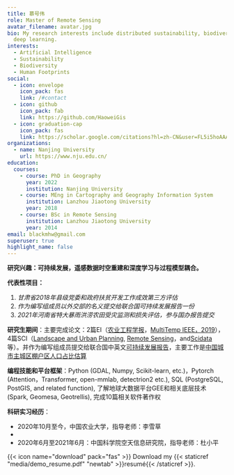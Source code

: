 ```yaml
---
title: 慕号伟
role: Master of Remote Sensing
avatar_filename: avatar.jpg
bio: My research interests include distributed sustainability, biodiversity and
  deep learning.
interests:
  - Artificial Intelligence
  - Sustainability
  - Biodiversity
  - Human Footprints
social:
  - icon: envelope
    icon_pack: fas
    link: /#contact
  - icon: github
    icon_pack: fab
    link: https://github.com/HaoweiGis
  - icon: graduation-cap
    icon_pack: fas
    link: https://scholar.google.com/citations?hl=zh-CN&user=FL5i5hoAAAAJ
organizations:
  - name: Nanjing University
    url: https://www.nju.edu.cn/
education:
  courses:
    - course: PhD in Geography
      year: 2022
      institution: Nanjing University
    - course: MEng in Cartography and Geography Information System
      institution: Lanzhou Jiaotong University
      year: 2018
    - course: BSc in Remote Sensing
      institution: Lanzhou Jiaotong University
      year: 2014
email: blackmhw@gmail.com
superuser: true
highlight_name: false
---
```

**研究兴趣：可持续发展，遥感数据时空重建和深度学习与过程模型耦合。**

**代表性项目：**

1. *甘肃省2018年县级党委和政府扶贫开发工作成效第三方评估*
2. *作为编写组成员以外交部的名义提交给联合国可持续发展报告一份*
3. *2021年河南省特大暴雨洪涝农田受灾监测和损失评估，参与国办报告提交*

**研究生期间**：主要完成论文：2篇EI（[农业工程学报](https://www.3slab.com/publication/%E5%9F%BA%E4%BA%8E%E5%8D%B7%E7%A7%AF%E7%A5%9E%E7%BB%8F%E7%BD%91%E7%BB%9C%E7%9A%84%E4%B8%AD%E5%9B%BD%E5%8C%97%E6%96%B9%E5%86%AC%E5%B0%8F%E9%BA%A6%E9%81%A5%E6%84%9F%E4%BC%B0%E4%BA%A7/)，[MultiTemp IEEE，2019](https://www.3slab.com/publication/winter-wheat-yield-estimation-from-multitemporal-remote-sensing-images-based-on-convolutional-neural-networks/)），4篇SCI（[Landscape and Urban Planning](https://www.sciencedirect.com/science/article/abs/pii/S0169204621002681), [Remote Sensing](https://www.mdpi.com/2072-4292/13/9/1849)，[](https://www.3slab.com/publication/evaluating-urban-community-sustainability-by-integrating-housing-ecosystem-services-and-landscape-configuration/)and[Scidata](https://www.nature.com/articles/s41597-022-01284-8)等）。并作为编写组成员提交给联合国中英文[可持续发展报告](https://www.fmprc.gov.cn/web/ziliao_674904/zt_674979/dnzt_674981/qtzt/2030kcxfzyc_686343/P020200927634068540177.pdf)，主要工作是[中国城市主城区棚户区人口占比估算](https://www.3slab.com/project/example/)

**编程技能和平台框架**：Python (GDAL, Numpy, Scikit-learn, etc.)，Pytorch (Attention，Transformer, open-mmlab, detectrion2 etc.), SQL (PostgreSQL, PostGIS, and related function), 了解地球大数据平台GEE和相关底层技术 (Spark, Geomesa, Geotrellis), 完成10篇相关软件著作权

**科研实习经历**：

* 2020年10月至今，中国农业大学，指导老师：李雪草 
*
* 2020年6月至2021年6月：中国科学院空天信息研究院，指导老师：杜小平 ﻿

{{< icon name="download" pack="fas" >}} Download my {{< staticref "media/demo_resume.pdf" "newtab" >}}resumé{{< /staticref >}}.